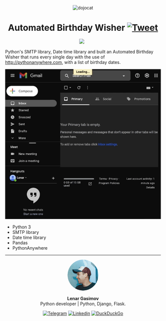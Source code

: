 <p align="center">
<img src="https://media.giphy.com/media/6wcBC9tsubD5jrDL6g/giphy.gif" align="center" alt="dojocat"/>
<h1 align="center">Automated Birthday Wisher
    <a href="https://twitter.com/intent/tweet?&url=https://github.com/lenargasimov/birthday-wisher&via=lenargasimov&hashtags=python,smtp,pandas,birthday,wisher">
      <img alt="Tweet" src="https://img.shields.io/twitter/url/http/shields.io.svg?style=social" />
    </a>
</h1>
</p>

<p align="center">
    <img src="https://img.shields.io/github/last-commit/lenargasimov/birthday-wisher?style=plastic">
    <img src="https://img.shields.io/github/forks/lenargasimov/birthday-wisher.svg" alt="">
    <img src="https://img.shields.io/github/stars/lenargasimov/birthday-wisher.svg" alt="">
</p>

Python's SMTP library, Date time library and built an Automated Birthday Wisher that runs every single day with the use of http://pythonanywhere.com, with a list of birthday dates.

![birthday](birthday.gif)

- Python 3
- SMTP library
- Date time library
- Pandas
- PythonAnywhere

---

<div align='center'>

<img style="border-radius: 50%" src="image/profile-rounded.png" width="100px;" alt=""/>
<br>
  
<p>
<b>Lenar Gasimov</b><br>Python developer | Python, Django, Flask.</p>
    
[![Telegram](https://img.shields.io/badge/Telegram-2CA5E0?style=for-the-badge&logo=telegram&logoColor=white)](https://t.me/lenargasimov)
[![Linkedin](https://img.shields.io/badge/linkedin-%230077B5.svg?&style=for-the-badge&logo=linkedin&logoColor=white)](https://www.linkedin.com/in/lenargasimov)
[![DuckDuckGo](https://img.shields.io/badge/email-DE5833?style=for-the-badge&logo=DuckDuckGo&logoColor=white)](mailto:lenargasimov@duck.com)
</div>



